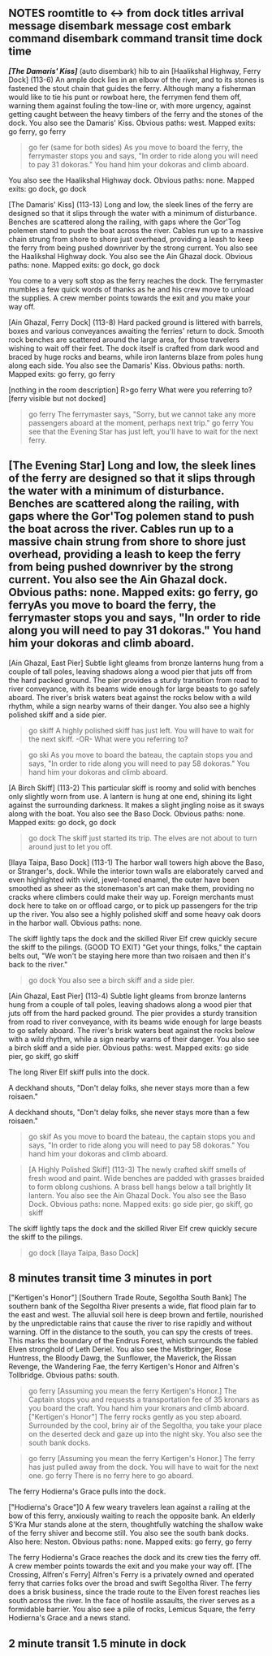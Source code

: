 NOTES
roomtitle
to <-> from
dock titles
arrival message
disembark message
cost
embark command
disembark command
transit time
dock time
------------------
***[The Damaris' Kiss]*** (auto disembark)
hib to ain
[Haalikshal Highway, Ferry Dock] (113-6)
An ample dock lies in an elbow of the river, and to its stones is fastened the stout chain that guides the ferry.  Although many a fisherman would like to tie his punt or rowboat here, the ferrymen fend them off, warning them against fouling the tow-line or, with more urgency, against getting caught between the heavy timbers of the ferry and the stones of the dock.
You also see the Damaris' Kiss.
Obvious paths: west.
Mapped exits: go ferry, go ferry

>go fer (same for both sides)
As you move to board the ferry, the ferrymaster stops you and says, 
"In order to ride along you will need to pay 31 dokoras."
  You hand him your dokoras and climb aboard.

  You also see the Haalikshal Highway dock.
Obvious paths: none.
Mapped exits: go dock, go dock
>

[The Damaris' Kiss] (113-13)
Long and low, the sleek lines of the ferry are designed so that it slips through the water with a minimum of disturbance.  Benches are scattered along the railing, with gaps where the Gor'Tog polemen stand to push the boat across the river.  Cables run up to a massive chain strung from shore to shore just overhead, providing a leash to keep the ferry from being pushed downriver by the strong current.
You also see the Haalikshal Highway dock.
You also see the Ain Ghazal dock.
Obvious paths: none.
Mapped exits: go dock, go dock

You come to a very soft stop as the ferry reaches the dock.  The ferrymaster mumbles a few quick words of thanks as he and his crew move to unload the supplies.
A crew member points towards the exit and you make your way off.

[Ain Ghazal, Ferry Dock] (113-8)
Hard packed ground is littered with barrels, boxes and various conveyances awaiting the ferries' return to dock.  Smooth rock benches are scattered around the large area, for those travelers wishing to wait off their feet.  The dock itself is crafted from dark wood and braced by huge rocks and beams, while iron lanterns blaze from poles hung along each side.
You also see the Damaris' Kiss.
Obvious paths: north.
Mapped exits: go ferry, go ferry

[nothing in the room description]
R>go ferry
What were you referring to?
[ferry visible but not docked]
>go ferry
The ferrymaster says, "Sorry, but we cannot take any more passengers aboard at the moment, perhaps next trip."
>go ferry
You see that the Evening Star has just left, you'll have to wait for the next ferry.

[The Evening Star] 
Long and low, the sleek lines of the ferry are designed so that it slips through the water with a minimum of disturbance.  Benches are scattered along the railing, with gaps where the Gor'Tog polemen stand to push the boat across the river.  Cables run up to a massive chain strung from shore to shore just overhead, providing a leash to keep the ferry from being pushed downriver by the strong current.
You also see the Ain Ghazal dock.
Obvious paths: none.
Mapped exits: go ferry, go ferryAs you move to board the ferry, the ferrymaster stops you and says, 
"In order to ride along you will need to pay 31 dokoras."
  You hand him your dokoras and climb aboard.
------------------

[Ain Ghazal, East Pier]
Subtle light gleams from bronze lanterns hung from a couple of tall poles, leaving shadows along a wood pier that juts off from the hard packed ground.  The pier provides a sturdy transition from road to river conveyance, with its beams wide enough for large beasts to go safely aboard.  The river's brisk waters beat against the rocks below with a wild rhythm, while a sign nearby warns of their danger.
You also see a highly polished skiff and a side pier.
>go skiff
A highly polished skiff has just left.  You will have to wait for the next skiff.
-OR-
What were you referring to?

>go ski
As you move to board the bateau, the captain stops you and says, "In order to ride along you will need to pay 58 dokoras."
  You hand him your dokoras and climb aboard.

[A Birch Skiff] (113-2)
This particular skiff is roomy and solid with benches only slightly worn from use.  A lantern is hung at one end, shining its light against the surrounding darkness.  It makes a slight jingling noise as it sways along with the boat.
You also see the Baso Dock.
Obvious paths: none.
Mapped exits: go dock, go dock

>go dock
The skiff just started its trip.  The elves are not about to turn around just to let you off.

[Ilaya Taipa, Baso Dock] (113-1)
The harbor wall towers high above the Baso, or Stranger's, dock.  While the interior town walls are elaborately carved and even highlighted with vivid, jewel-toned enamel, the outer have been smoothed as sheer as the stonemason's art can make them, providing no cracks where climbers could make their way up.  Foreign merchants must dock here to take on or offload cargo, or to pick up passengers for the trip up the river.
You also see a highly polished skiff and some heavy oak doors in the harbor wall.
Obvious paths: none.



The skiff lightly taps the dock and the skilled River Elf crew quickly secure the skiff to the pilings.
(GOOD TO EXIT)
"Get your things, folks," the captain belts out, "We won't be staying here more than two roisaen and then it's back to the river."

>go dock
  You also see a birch skiff and a side pier.

[Ain Ghazal, East Pier] (113-4)
Subtle light gleams from bronze lanterns hung from a couple of tall poles, leaving shadows along a wood pier that juts off from the hard packed ground.  The pier provides a sturdy transition from road to river conveyance, with its beams wide enough for large beasts to go safely aboard.  The river's brisk waters beat against the rocks below with a wild rhythm, while a sign nearby warns of their danger.
You also see a birch skiff and a side pier.
Obvious paths: west.
Mapped exits: go side pier, go skiff, go skiff



>
>
The long River Elf skiff pulls into the dock.
>
>
>
>
A deckhand shouts, "Don't delay folks, she never stays more than a few roisaen."
>
A deckhand shouts, "Don't delay folks, she never stays more than a few roisaen."
>
>go skif
As you move to board the bateau, the captain stops you and says, "In order to ride along you will need to pay 58 dokoras."
  You hand him your dokoras and climb aboard.

>[A Highly Polished Skiff] (113-3)
The newly crafted skiff smells of fresh wood and paint.  Wide benches are padded with grasses braided to form oblong cushions.  A brass bell hangs below a tall brightly lit lantern.
You also see the Ain Ghazal Dock.
You also see the Baso Dock.
Obvious paths: none.
Mapped exits: go side pier, go skiff, go skiff


>
>
The skiff lightly taps the dock and the skilled River Elf crew quickly secure the skiff to the pilings.
>
>go dock
[Ilaya Taipa, Baso Dock]

8 minutes transit time
3 minutes in port
------------
["Kertigen's Honor"]
[Southern Trade Route, Segoltha South Bank]
The southern bank of the Segoltha River presents a wide, flat flood plain far to the east and west.  The alluvial soil here is deep brown and fertile, nourished by the unpredictable rains that cause the river to rise rapidly and without warning.  Off in the distance to the south, you can spy the crests of trees.  This marks the boundary of the Endrus Forest, which surrounds the fabled Elven stronghold of Leth Deriel.
You also see the Mistbringer, Rose Huntress, the Bloody Dawg, the Sunflower, the Maverick, the Rissan Revenge, the Wandering Fae, the ferry Kertigen's Honor and Alfren's Tollbridge.
Obvious paths: south.

>go ferry
[Assuming you mean the ferry Kertigen's Honor.]
The Captain stops you and requests a transportation fee of 35 kronars as you board the craft.
You hand him your kronars and climb aboard.
["Kertigen's Honor"]
The ferry rocks gently as you step aboard.  Surrounded by the cool, briny air of the Segoltha, you take your place on the deserted deck and gaze up into the night sky.
You also see the south bank docks.

>go ferry
[Assuming you mean the ferry Kertigen's Honor.]
The ferry has just pulled away from the dock.  You will have to wait for the next one.
>go ferry
There is no ferry here to go aboard.
>
The ferry Hodierna's Grace pulls into the dock.
>
["Hodierna's Grace"]0
A few weary travelers lean against a railing at the bow of this ferry, anxiously waiting to reach the opposite bank.  An elderly S'Kra Mur stands alone at the stern, thoughtfully watching the shallow wake of the ferry shiver and become still.
You also see the south bank docks.
Also here: Neston.
Obvious paths: none.
Mapped exits: go ferry, go ferry
>
The ferry Hodierna's Grace reaches the dock and its crew ties the ferry off.
A crew member points towards the exit and you make your way off.
[The Crossing, Alfren's Ferry]
Alfren's Ferry is a privately owned and operated ferry that carries folks over the broad and swift Segoltha River.  The ferry does a brisk business, since the trade route to the Elven forest reaches lies south across the river.  In the face of hostile assaults, the river serves as a formidable barrier.
You also see a pile of rocks, Lemicus Square, the ferry Hodierna's Grace and a news stand.
>
2 minute transit
1.5 minute in dock
------------
